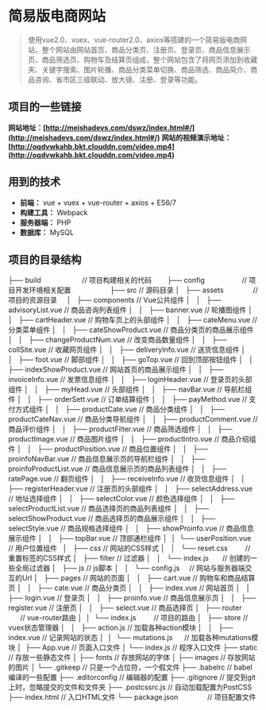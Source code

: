 # 简易版电商网站
> 使用vue2.0、vuex、vue-router2.0、axios等搭建的一个简易版电商网站，整个网站由网站首页、商品分类页、注册页、登录页、商品信息展示页、商品筛选页、购物车及结算页组成，整个网站包含了将网页添加到收藏夹、关键字搜索、图片轮播、商品分类菜单切换、商品筛选、商品简介、商品咨询、省市区三级联动、放大镜、注册、登录等功能。

## 项目的一些链接

**网站地址：[http://meishadevs.com/dswz/index.html#/](http://meishadevs.com/dswz/index.html#/)**
**网站的视频演示地址：[http://oqdvwkahb.bkt.clouddn.com/video.mp4](http://oqdvwkahb.bkt.clouddn.com/video.mp4)**

## 用到的技术
- **前端：** vue + vuex + vue-router + axios + ES6/7
- **构建工具：** Webpack
- **服务器端：** PHP
- **数据库：** MySQL

## 项目的目录结构

  ├── build                      // 项目构建相关的代码       
	├── config                      // 项目开发环境相关配置                   
	├── src       			                      // 源码目录
	│   ├── assets                 // 项目的资源目录    
	│   ├── components                    // Vue公共组件
  │   │   ├── advisoryList.vue       // 商品咨询列表组件
  │   │   ├── banner.vue             // 轮播图组件
  │   │   ├── cartHeader.vue         // 购物车页上的头部组件
  │   │   ├── cateMenu.vue           // 分类菜单组件
  │   │   ├── cateShowProduct.vue    // 商品分类页的商品展示组件
  │   │   ├── changeProductNum.vue   // 改变商品数量组件
  │   │   ├── collSite.vue           // 收藏网页组件
  │   │   ├── deliveryInfo.vue       // 送货信息组件
  │   │   ├── foot.vue               // 脚部组件
  │   │   ├── goTop.vue              // 回到顶部按钮组件
  │   │   ├── indexShowProduct.vue   // 网站首页的商品展示组件
  │   │   ├── invoiceInfo.vue        // 发票信息组件
  │   │   ├── loginHeader.vue        // 登录页的头部组件
  │   │   ├── myHead.vue             // 头部组件
  │   │   ├── navBar.vue             // 导航栏组件
  │   │   ├── orderSett.vue          // 订单结算组件
  │   │   ├── payMethod.vue          // 支付方式组件
  │   │   ├── productCate.vue        // 商品分类组件
  │   │   ├── productCateNav.vue     // 商品分类导航组件
  │   │   ├── productComment.vue     // 商品评价组件
  │   │   ├── productFilter.vue      // 商品筛选组件
  │   │   ├── productImage.vue       // 商品图片组件
  │   │   ├── productIntro.vue       // 商品介绍组件
  │   │   ├── productPosition.vue    // 商品位置组件
  │   │   ├── proinfoNavBar.vue      // 商品信息展示页的导航栏组件
  │   │   ├── proinfoProductList.vue // 商品信息展示页的商品列表组件
  │   │   ├── ratePage.vue           // 翻页组件
  │   │   ├── receiveInfo.vue        // 收货信息组件
  │   │   ├── registerHeader.vue     // 注册页的头部组件
  │   │   ├── selectAddress.vue      // 地址选择组件
  │   │   ├── selectColor.vue        // 颜色选择组件
  │   │   ├── selectProductList.vue  // 商品选择页的商品列表组件
  │   │   ├── selectShowProduct.vue  // 商品选择页的商品展示组件
  │   │   ├── selectStyle.vue        // 商品规格选择组件
  │   │   ├── showProinfo.vue        // 商品信息展示组件
  │   │   ├── topBar.vue             // 顶部通栏组件
  │    │ 	  └── userPosition.vue     // 用户位置组件  
	│   ├──  css                         // 网站的CSS样式
	│   │   └── reset.css         // 重置标签的CSS样式
	│   ├──  filter                      // 过滤器
  │   │   └── index.js           // 创建的一些全局过滤器
  │   ├──  js                          // js脚本
  │   │   └── config.js           // 网站与服务器端交互的Url
	│   ├── pages                       // 网站的页面
	│   │   ├── cart.vue             // 购物车和商品结算页
	│   │   ├── cate.vue             // 商品分类页
	│   │   ├── index.vue            // 网站首页
	│   │   ├── login.vue            // 登录页
	│   │   ├── proinfo.vue          // 商品信息展示页
	│   │   ├── register.vue         // 注册页
	│   │   ├── select.vue           // 商品选择页
  │   ├── router               // vue-router路由
	│    │ 	  └── index.js         // 项目的路由
	│   ├── store                       // vuex状态管理器
  │   │   ├── action.js            // 加载各种action模块
  │   │   ├── index.vue            // 记录网站的状态
  │    │ 	  └── mutations.js      // 加载各种mutations模块
	│    ├── App.vue                     // 页面入口文件
	│     └── index.js                    // 程序入口文件
	├── static                             // 存放一些静态文件
	│    ├── fonts	                      // 存放网站的字体
	│    ├── images                       // 存放网站的图片
	│ 	  └── .gitkeep		                  // 只是一个占位符，一个假文件
	├── .babelrc			                      // babel编译的一些配置
	├── .editorconfig    		              // 编辑器的配置
	├── .gitignore                         // 提交到git上时，忽略提交的文件和文件夹
	├── .postcssrc.js                      // 自动加载配置为PostCSS
	├── index.html                         // 入口HTML文件
	└── package.json                // 项目配置文件




